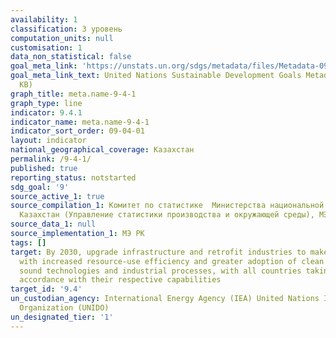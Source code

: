 ```yaml
---
availability: 1
classification: 3 уровень
computation_units: null
customisation: 1
data_non_statistical: false
goal_meta_link: 'https://unstats.un.org/sdgs/metadata/files/Metadata-09-04-01.pdf '
goal_meta_link_text: United Nations Sustainable Development Goals Metadata (PDF 516
  KB)
graph_title: meta.name-9-4-1
graph_type: line
indicator: 9.4.1
indicator_name: meta.name-9-4-1
indicator_sort_order: 09-04-01
layout: indicator
national_geographical_coverage: Казахстан
permalink: /9-4-1/
published: true
reporting_status: notstarted
sdg_goal: '9'
source_active_1: true
source_compilation_1: Комитет по статистике  Министерства национальной экономики Республики
  Казахстан (Управление статистики производства и окружающей среды), МЭ РК
source_data_1: null
source_implementation_1: МЭ РК
tags: []
target: By 2030, upgrade infrastructure and retrofit industries to make them sustainable,
  with increased resource-use efficiency and greater adoption of clean and environmentally
  sound technologies and industrial processes, with all countries taking action in
  accordance with their respective capabilities
target_id: '9.4'
un_custodian_agency: International Energy Agency (IEA) United Nations Industrial Development
  Organization (UNIDO)
un_designated_tier: '1'
---
```

